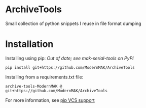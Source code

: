 # ArchiveTools
 Small collection of python snippets I reuse in file format dumping

# Installation
Installing using pip:
*Out of date; see mak-serial-tools on PyPI*
```
pip install git+https://github.com/ModernMAK/ArchiveTools
```
Installing from a requirements.txt file:
```
archive-tools-ModernMAK @ git+https://github.com/ModernMAK/ArchiveTools
```
For more information, see [pip VCS support](https://pip.pypa.io/en/stable/topics/vcs-support/#git)
